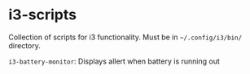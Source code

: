 # i3-scripts

Collection of scripts for i3 functionality. Must be in `~/.config/i3/bin/` directory.

`i3-battery-monitor`: Displays allert when battery is running out